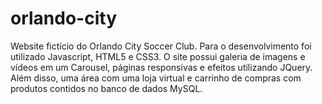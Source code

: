# orlando-city
Website fictício do Orlando City Soccer Club. Para o desenvolvimento foi utilizado Javascript, HTML5 e CSS3. O site possui galeria de imagens e vídeos em um Carousel, páginas responsivas e efeitos utilizando JQuery. Além disso, uma área com uma loja virtual e carrinho de compras com produtos contidos no banco de dados MySQL.
